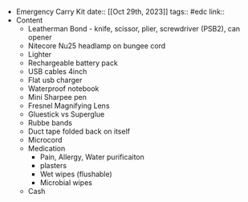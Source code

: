 - Emergency Carry Kit
  date:: [[Oct 29th, 2023]]
  tags:: #edc
  link::
- Content
	- Leatherman Bond - knife, scissor, plier, screwdriver (PSB2), can opener
	- Nitecore Nu25 headlamp on bungee cord
	- Lighter
	- Rechargeable battery pack
	- USB cables 4inch
	- Flat usb charger
	- Waterproof notebook
	- Mini Sharpee pen
	- Fresnel Magnifying Lens
	- Gluestick vs Superglue
	- Rubbe bands
	- Duct tape folded back on itself
	- Microcord
	- Medication
		- Pain, Allergy, Water purificaiton
		- plasters
		- Wet wipes (flushable)
		- Microbial wipes
	- Cash